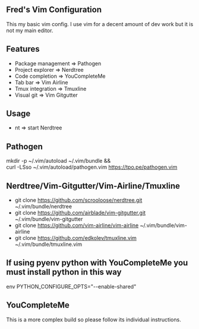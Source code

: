 ## Fred's Vim Configuration
This my basic vim config. I use vim for a decent amount of dev work but it is not my main editor.

## Features
* Package management  => Pathogen
* Project explorer    => Nerdtree
* Code completion     => YouCompleteMe
* Tab bar             => Vim Airline
* Tmux integration    => Tmuxline
* Visual git          => Vim Gitgutter

## Usage
* <leader> nt => start Nerdtree

## Pathogen
mkdir -p ~/.vim/autoload ~/.vim/bundle && \
curl -LSso ~/.vim/autoload/pathogen.vim https://tpo.pe/pathogen.vim

## Nerdtree/Vim-Gitgutter/Vim-Airline/Tmuxline
* git clone https://github.com/scrooloose/nerdtree.git ~/.vim/bundle/nerdtree
* git clone https://github.com/airblade/vim-gitgutter.git ~/.vim/bundle/vim-gitgutter
* git clone https://github.com/vim-airline/vim-airline ~/.vim/bundle/vim-airline
* git clone https://github.com/edkolev/tmuxline.vim ~/.vim/bundle/tmuxline.vim

## If using pyenv python with YouCompleteMe you must install python in this way
env PYTHON_CONFIGURE_OPTS="--enable-shared"

## YouCompleteMe
This is a more complex build so please follow its individual instructions.
